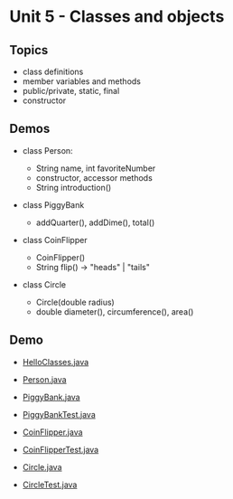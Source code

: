# Unit 5 - Classes and objects

## Topics

- class definitions
- member variables and methods
- public/private, static, final
- constructor

## Demos

- class Person: 
    - String name, int favoriteNumber
    - constructor, accessor methods
    - String introduction() 

- class PiggyBank 
    - addQuarter(), addDime(), total()

- class CoinFlipper 
    - CoinFlipper()
    - String flip() -> "heads" | "tails"

- class Circle 
    - Circle(double radius)
    - double diameter(), circumference(), area()

## Demo

- <a href="../unit5_demo/HelloClasses.java">HelloClasses.java</a>
- <a href="../unit5_demo/Person.java">Person.java</a>

- <a href="../unit5_demo/PiggyBank.java">PiggyBank.java</a>
- <a href="../unit5_demo/PiggyBankTest.java">PiggyBankTest.java</a>

- <a href="../unit5_demo/CoinFlipper.java">CoinFlipper.java</a>
- <a href="../unit5_demo/CoinFlipperTest.java">CoinFlipperTest.java</a>

- <a href="../unit5_demo/Circle.java">Circle.java</a>
- <a href="../unit5_demo/CircleTest.java">CircleTest.java</a>

